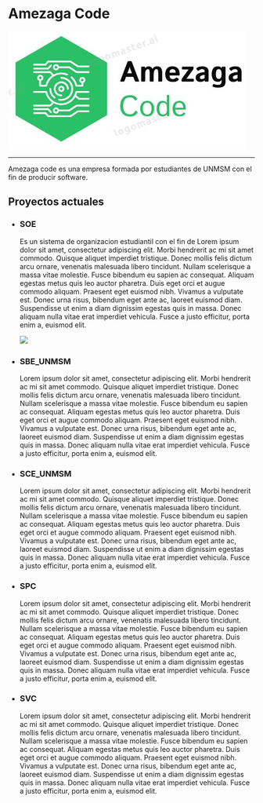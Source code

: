 # Amezaga Code                  
![](https://github.com/EDGUS1/Amezaga-Code/blob/main/Desarrollo/SOE/Fuentes/logo_empresa.JPG)
___

Amezaga  code es una empresa formada por estudiantes de UNMSM con el fin de producir software.

## Proyectos actuales

- ### SOE
    Es un sistema de organizacion estudiantil con el fin de Lorem ipsum dolor sit amet, consectetur adipiscing elit. Morbi hendrerit ac mi sit amet commodo. Quisque aliquet imperdiet tristique. Donec mollis felis dictum arcu ornare, venenatis malesuada libero tincidunt. Nullam scelerisque a massa vitae molestie. Fusce bibendum eu sapien ac consequat. Aliquam egestas metus quis leo auctor pharetra. Duis eget orci et augue commodo aliquam. Praesent eget euismod nibh. Vivamus a vulputate est. Donec urna risus, bibendum eget ante ac, laoreet euismod diam. Suspendisse ut enim a diam dignissim egestas quis in massa. Donec aliquam nulla vitae erat imperdiet vehicula. Fusce a justo efficitur, porta enim a, euismod elit.

    ![](https://github.com/EDGUS1/Amezaga-Code/blob/main/Desarrollo/SOE/Fuentes/Dise%C3%B1o/Prototipos/Login_ES.png)

- ### SBE_UNMSM
    Lorem ipsum dolor sit amet, consectetur adipiscing elit. Morbi hendrerit ac mi sit amet commodo. Quisque aliquet imperdiet tristique. Donec mollis felis dictum arcu ornare, venenatis malesuada libero tincidunt. Nullam scelerisque a massa vitae molestie. Fusce bibendum eu sapien ac consequat. Aliquam egestas metus quis leo auctor pharetra. Duis eget orci et augue commodo aliquam. Praesent eget euismod nibh. Vivamus a vulputate est. Donec urna risus, bibendum eget ante ac, laoreet euismod diam. Suspendisse ut enim a diam dignissim egestas quis in massa. Donec aliquam nulla vitae erat imperdiet vehicula. Fusce a justo efficitur, porta enim a, euismod elit.

- ### SCE_UNMSM
    Lorem ipsum dolor sit amet, consectetur adipiscing elit. Morbi hendrerit ac mi sit amet commodo. Quisque aliquet imperdiet tristique. Donec mollis felis dictum arcu ornare, venenatis malesuada libero tincidunt. Nullam scelerisque a massa vitae molestie. Fusce bibendum eu sapien ac consequat. Aliquam egestas metus quis leo auctor pharetra. Duis eget orci et augue commodo aliquam. Praesent eget euismod nibh. Vivamus a vulputate est. Donec urna risus, bibendum eget ante ac, laoreet euismod diam. Suspendisse ut enim a diam dignissim egestas quis in massa. Donec aliquam nulla vitae erat imperdiet vehicula. Fusce a justo efficitur, porta enim a, euismod elit.
- ### SPC
    Lorem ipsum dolor sit amet, consectetur adipiscing elit. Morbi hendrerit ac mi sit amet commodo. Quisque aliquet imperdiet tristique. Donec mollis felis dictum arcu ornare, venenatis malesuada libero tincidunt. Nullam scelerisque a massa vitae molestie. Fusce bibendum eu sapien ac consequat. Aliquam egestas metus quis leo auctor pharetra. Duis eget orci et augue commodo aliquam. Praesent eget euismod nibh. Vivamus a vulputate est. Donec urna risus, bibendum eget ante ac, laoreet euismod diam. Suspendisse ut enim a diam dignissim egestas quis in massa. Donec aliquam nulla vitae erat imperdiet vehicula. Fusce a justo efficitur, porta enim a, euismod elit.
- ### SVC
    Lorem ipsum dolor sit amet, consectetur adipiscing elit. Morbi hendrerit ac mi sit amet commodo. Quisque aliquet imperdiet tristique. Donec mollis felis dictum arcu ornare, venenatis malesuada libero tincidunt. Nullam scelerisque a massa vitae molestie. Fusce bibendum eu sapien ac consequat. Aliquam egestas metus quis leo auctor pharetra. Duis eget orci et augue commodo aliquam. Praesent eget euismod nibh. Vivamus a vulputate est. Donec urna risus, bibendum eget ante ac, laoreet euismod diam. Suspendisse ut enim a diam dignissim egestas quis in massa. Donec aliquam nulla vitae erat imperdiet vehicula. Fusce a justo efficitur, porta enim a, euismod elit.